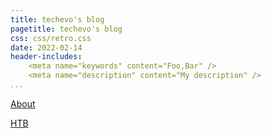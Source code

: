 ```yaml
---
title: techevo's blog
pagetitle: techevo's blog
css: css/retro.css
date: 2022-02-14
header-includes:
    <meta name="keywords" content="Foo,Bar" />
    <meta name="description" content="My description" />
...
```


[About](about.html)

[HTB](htb/htb.html)
    
